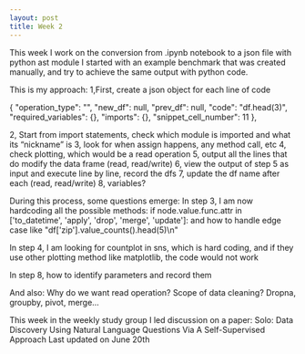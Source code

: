 ```yaml
---
layout: post
title: Week 2
---
```


This week I work on the conversion from .ipynb notebook to a json file with python ast module
I started with an example benchmark that was created manually, and try to achieve the same output with python code.

This is my approach:
1,First, create a json object for each line of code

{
           "operation_type": "",
           "new_df": null,
           "prev_df": null,
           "code": "df.head(3)",
           "required_variables": {},
           "imports": {},
           "snippet_cell_number": 11
       },



2, Start from import statements, check which module is imported and what its “nickname” is
3, look for when assign happens, any method call, etc
4, check plotting, which would be a read operation
5, output all the lines that do modify the data frame (read, read/write)
6, view the output of step 5 as input and execute line by line, record the dfs
7, update the df name after each (read, read/write)
8, variables?

During this process, some questions emerge:
In step 3, I am now hardcoding all the possible methods: 
if node.value.func.attr in ['to_datetime', 'apply', 'drop', 'merge', 'update']:
and how to handle edge case like "df['zip'].value_counts().head(5)\n"

In step 4, 
I am looking for countplot in sns, which is hard coding, and if they use other plotting method like matplotlib, the code would not work

In step 8, how to identify parameters and record them

And also:
Why do we want read operation?
Scope of data cleaning? Dropna, groupby, pivot, merge…


This week in the weekly study group I led discussion on a paper: Solo: Data Discovery Using Natural Language Questions Via A Self-Supervised Approach
Last updated on June 20th
